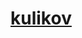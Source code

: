 <h1><a href="https://rawcdn.githack.com/Rustam8953/kulikov/b0eb9690723db3ab81005043be3ed9edb62afce6/index.html">kulikov</a></h1>
